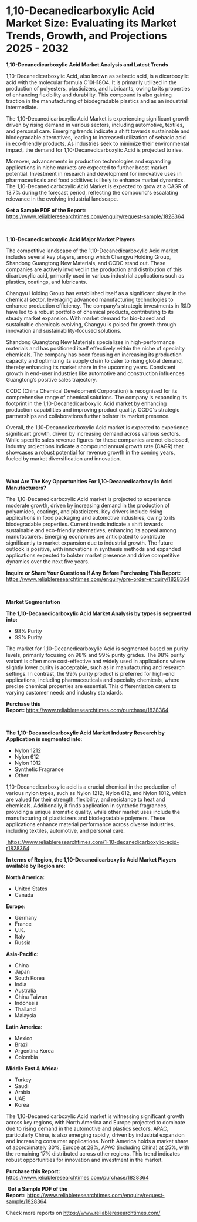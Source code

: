 <p><h1>1,10-Decanedicarboxylic Acid Market Size: Evaluating its Market Trends, Growth, and Projections 2025 - 2032</h1></p><p><strong>1,10-Decanedicarboxylic Acid Market Analysis and Latest Trends</strong></p>
<p><p>1,10-Decanedicarboxylic Acid, also known as sebacic acid, is a dicarboxylic acid with the molecular formula C10H18O4. It is primarily utilized in the production of polyesters, plasticizers, and lubricants, owing to its properties of enhancing flexibility and durability. This compound is also gaining traction in the manufacturing of biodegradable plastics and as an industrial intermediate.</p><p>The 1,10-Decanedicarboxylic Acid Market is experiencing significant growth driven by rising demand in various sectors, including automotive, textiles, and personal care. Emerging trends indicate a shift towards sustainable and biodegradable alternatives, leading to increased utilization of sebacic acid in eco-friendly products. As industries seek to minimize their environmental impact, the demand for 1,10-Decanedicarboxylic Acid is projected to rise.</p><p>Moreover, advancements in production technologies and expanding applications in niche markets are expected to further boost market potential. Investment in research and development for innovative uses in pharmaceuticals and food additives is likely to enhance market dynamics. The 1,10-Decanedicarboxylic Acid Market is expected to grow at a CAGR of 13.7% during the forecast period, reflecting the compound's escalating relevance in the evolving industrial landscape.</p></p>
<p><strong>Get a Sample PDF of the Report:&nbsp;</strong> <a href="https://www.reliableresearchtimes.com/enquiry/request-sample/1828364?utm_campaign=2006&utm_medium=2&utm_source=Github&utm_content=ia&utm_term=26032025&utm_id=110-decanedicarboxylic-acid">https://www.reliableresearchtimes.com/enquiry/request-sample/1828364</a></p>
<p>&nbsp;</p>
<p><strong>1,10-Decanedicarboxylic Acid Major Market Players</strong></p>
<p><p>The competitive landscape of the 1,10-Decanedicarboxylic Acid market includes several key players, among which Changyu Holding Group, Shandong Guangtong New Materials, and CCDC stand out. These companies are actively involved in the production and distribution of this dicarboxylic acid, primarily used in various industrial applications such as plastics, coatings, and lubricants.</p><p>Changyu Holding Group has established itself as a significant player in the chemical sector, leveraging advanced manufacturing technologies to enhance production efficiency. The company's strategic investments in R&D have led to a robust portfolio of chemical products, contributing to its steady market expansion. With market demand for bio-based and sustainable chemicals evolving, Changyu is poised for growth through innovation and sustainability-focused solutions.</p><p>Shandong Guangtong New Materials specializes in high-performance materials and has positioned itself effectively within the niche of specialty chemicals. The company has been focusing on increasing its production capacity and optimizing its supply chain to cater to rising global demand, thereby enhancing its market share in the upcoming years. Consistent growth in end-user industries like automotive and construction influences Guangtong’s positive sales trajectory.</p><p>CCDC (China Chemical Development Corporation) is recognized for its comprehensive range of chemical solutions. The company is expanding its footprint in the 1,10-Decanedicarboxylic Acid market by enhancing production capabilities and improving product quality. CCDC's strategic partnerships and collaborations further bolster its market presence.</p><p>Overall, the 1,10-Decanedicarboxylic Acid market is expected to experience significant growth, driven by increasing demand across various sectors. While specific sales revenue figures for these companies are not disclosed, industry projections indicate a compound annual growth rate (CAGR) that showcases a robust potential for revenue growth in the coming years, fueled by market diversification and innovation.</p></p>
<p>&nbsp;</p>
<p><strong>What Are The Key Opportunities For 1,10-Decanedicarboxylic Acid Manufacturers?</strong></p>
<p><p>The 1,10-Decanedicarboxylic Acid market is projected to experience moderate growth, driven by increasing demand in the production of polyamides, coatings, and plasticizers. Key drivers include rising applications in food packaging and automotive industries, owing to its biodegradable properties. Current trends indicate a shift towards sustainable and eco-friendly alternatives, enhancing its appeal among manufacturers. Emerging economies are anticipated to contribute significantly to market expansion due to industrial growth. The future outlook is positive, with innovations in synthesis methods and expanded applications expected to bolster market presence and drive competitive dynamics over the next five years.</p></p>
<p><strong>Inquire or Share Your Questions If Any Before Purchasing This Report:</strong> <a href="https://www.reliableresearchtimes.com/enquiry/pre-order-enquiry/1828364?utm_campaign=2006&utm_medium=2&utm_source=Github&utm_content=ia&utm_term=26032025&utm_id=110-decanedicarboxylic-acid">https://www.reliableresearchtimes.com/enquiry/pre-order-enquiry/1828364</a></p>
<p>&nbsp;</p>
<p><strong>Market Segmentation</strong></p>
<p><strong>The 1,10-Decanedicarboxylic Acid Market Analysis by types is segmented into:</strong></p>
<p><ul><li>98% Purity</li><li>99% Purity</li></ul></p>
<p><p>The market for 1,10-Decanedicarboxylic Acid is segmented based on purity levels, primarily focusing on 98% and 99% purity grades. The 98% purity variant is often more cost-effective and widely used in applications where slightly lower purity is acceptable, such as in manufacturing and research settings. In contrast, the 99% purity product is preferred for high-end applications, including pharmaceuticals and specialty chemicals, where precise chemical properties are essential. This differentiation caters to varying customer needs and industry standards.</p></p>
<p><strong>Purchase this Report:&nbsp;</strong><a href="https://www.reliableresearchtimes.com/purchase/1828364?utm_campaign=2006&utm_medium=2&utm_source=Github&utm_content=ia&utm_term=26032025&utm_id=110-decanedicarboxylic-acid">https://www.reliableresearchtimes.com/purchase/1828364</a></p>
<p>&nbsp;</p>
<p><strong>The 1,10-Decanedicarboxylic Acid Market Industry Research by Application is segmented into:</strong></p>
<p><ul><li>Nylon 1212</li><li>Nylon 612</li><li>Nylon 1012</li><li>Synthetic Fragrance</li><li>Other</li></ul></p>
<p><p>1,10-Decanedicarboxylic acid is a crucial chemical in the production of various nylon types, such as Nylon 1212, Nylon 612, and Nylon 1012, which are valued for their strength, flexibility, and resistance to heat and chemicals. Additionally, it finds application in synthetic fragrances, providing a unique aromatic quality, while other market uses include the manufacturing of plasticizers and biodegradable polymers. These applications enhance material performance across diverse industries, including textiles, automotive, and personal care.</p></p>
<p><a href="https://www.reliableresearchtimes.com/1-10-decanedicarboxylic-acid-r1828364?utm_campaign=2006&utm_medium=2&utm_source=Github&utm_content=ia&utm_term=26032025&utm_id=110-decanedicarboxylic-acid">&nbsp;https://www.reliableresearchtimes.com/1-10-decanedicarboxylic-acid-r1828364</a></p>
<p><strong>In terms of Region, the 1,10-Decanedicarboxylic Acid Market Players available by Region are:</strong></p>
<p>
    <p> <strong> North America: </strong>
        <ul>
            <li>United States</li>
            <li>Canada</li>
        </ul>
        </p> 
    <p> <strong> Europe: </strong>
        <ul>
            <li>Germany</li>
            <li>France</li>
            <li>U.K.</li>
            <li>Italy</li>
            <li>Russia</li>
        </ul>
        </p> 
    <p> <strong> Asia-Pacific: </strong>
        <ul>
            <li>China</li>
            <li>Japan</li>
            <li>South Korea</li>
            <li>India</li>
            <li>Australia</li>
            <li>China Taiwan</li>
            <li>Indonesia</li>
            <li>Thailand</li>
            <li>Malaysia</li>
        </ul>
        </p> 
    <p> <strong> Latin America: </strong>
        <ul>
            <li>Mexico</li>
            <li>Brazil</li>
            <li>Argentina Korea</li>
            <li>Colombia</li>
        </ul>
        </p> 
    <p> <strong> Middle East & Africa: </strong>
        <ul>
            <li>Turkey</li>
            <li>Saudi</li>
            <li>Arabia</li>
            <li>UAE</li>
            <li>Korea</li>
        </ul>
    </p>
    </p>
<p><p>The 1,10-Decanedicarboxylic Acid market is witnessing significant growth across key regions, with North America and Europe projected to dominate due to rising demand in the automotive and plastics sectors. APAC, particularly China, is also emerging rapidly, driven by industrial expansion and increasing consumer applications. North America holds a market share of approximately 30%, Europe at 28%, APAC (including China) at 25%, with the remaining 17% distributed across other regions. This trend indicates robust opportunities for innovation and investment in the market.</p></p>
<p><strong>Purchase this Report: </strong><a href="https://www.reliableresearchtimes.com/purchase/1828364?utm_campaign=2006&utm_medium=2&utm_source=Github&utm_content=ia&utm_term=26032025&utm_id=110-decanedicarboxylic-acid">https://www.reliableresearchtimes.com/purchase/1828364</a></p>
<p>&nbsp;<strong>Get a Sample PDF of the Report:&nbsp;&nbsp;</strong><a href="https://www.reliableresearchtimes.com/enquiry/request-sample/1828364?utm_campaign=2006&utm_medium=2&utm_source=Github&utm_content=ia&utm_term=26032025&utm_id=110-decanedicarboxylic-acid">https://www.reliableresearchtimes.com/enquiry/request-sample/1828364</a></p>
<p><strong></strong></p>
<p>Check more reports on <a href="https://www.reliableresearchtimes.com/?utm_campaign=2006&utm_medium=2&utm_source=Github&utm_content=ia&utm_term=26032025&utm_id=110-decanedicarboxylic-acid">https://www.reliableresearchtimes.com/</a></p>